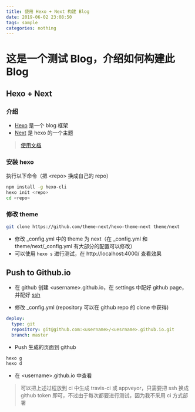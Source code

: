 ```yaml
---
title: 使用 Hexo + Next 构建 Blog
date: 2019-06-02 23:08:50
tags: sample
categories: nothing
---
```

# 这是一个测试 Blog，介绍如何构建此 Blog

## Hexo + Next

### 介绍

* [Hexo](https://hexo.io) 是一个 blog 框架
* [Next](https://github.com/theme-next/hexo-theme-next) 是 hexo 的一个主题
> [使用文档](https://theme-next.iissnan.com/)

### 安装 hexo

执行以下命令（把 &lt;repo&gt; 换成自己的 repo）

```bash
npm install -g hexo-cli
hexo init <repo>
cd <repo>
```

### 修改 theme

```bash
git clone https://github.com/theme-next/hexo-theme-next theme/next
```

* 修改 _config.yml 中的 theme 为 next（在 _config.yml 和 theme/next/_config.yml 有大部分的配置可以修改）
* 可以使用 `hexo s` 进行测试，在 http://localhost:4000/ 查看效果

## Push to Github.io

* 在 github 创建 &lt;username&gt;.github.io，在 settings 中配好 github page，并配好 [ssh](https://help.github.com/en/articles/connecting-to-github-with-ssh)

* 修改 _config.yml (repository 可以在 github repo 的 clone 中获得)
```yaml
deploy:
  type: git
  repository: git@github.com:<username>/<uesrname>.github.io.git
  branch: master
```

* Push 生成的页面到 github
```bash
hexo g
hexo d
```

* 在 &lt;username&gt;.github.io 中查看

> 可以把上述过程放到 ci 中生成 travis-ci 或 appveyor，只需要把 ssh 换成 github token 即可，不过由于每次都要进行测试，因为我不采用 ci 方式部署